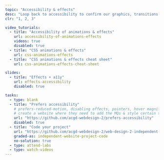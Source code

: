 ```yaml
---
topic: "Accessibility & effects"
desc: "Loop back to accessibility to confirm our graphics, transitions & animations are still compatible with inclusive design."
clr: "1, 2, 3"

video_tutorials:
  - title: "Accessibility of animations & effects"
    url: accessibility-of-animations-effects
    videos: true
    disabled: true
  - title: "CSS animations & effects"
    url: css-animations-effects
  - title: "CSS animations & effects cheat sheet"
    url: css-animations-effects-cheat-sheet

slides:
  - title: "Effects + a11y"
    url: effects-accessibility
    disabled: true

tasks:
  - type: blank
  - title: "Prefers accessibility"
    # prefers-reduced-motion, disabling effects, pointers, hover magnification problems, etc.
    # create a website where they need to add the MQs & style certain things
    url: "https://github.com/acgd-webdesign-2/prefers-accessibility"
    disabled: true
  - title: "Code your project"
    url: "https://github.com/acgd-webdesign-2/web-design-2-independent-project"
    graded-as: independent-website-project-code
    no-solution: true
  - type: attend-labs
  - type: watch-videos
---
```

